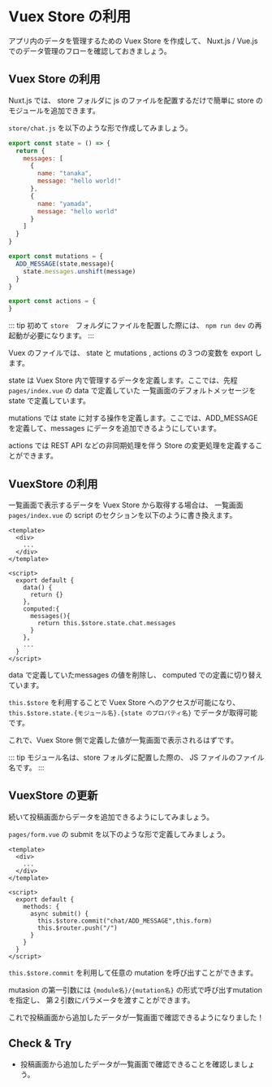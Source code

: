 # Vuex Store の利用

アプリ内のデータを管理するための Vuex Store を作成して、
Nuxt.js / Vue.js でのデータ管理のフローを確認しておきましょう。

## Vuex Store の利用

Nuxt.js では、 store フォルダに js のファイルを配置するだけで簡単に store のモジュールを追加できます。

`store/chat.js` を以下のような形で作成してみましょう。

```js
export const state = () => {
  return {
    messages: [
      {
        name: "tanaka",
        message: "hello world!"
      },
      {
        name: "yamada",
        message: "hello world"
      }
    ]
  }
}

export const mutations = {
  ADD_MESSAGE(state,message){
    state.messages.unshift(message)
  }
}

export const actions = {
}
```

::: tip
初めて `store`　フォルダにファイルを配置した際には、 `npm run dev` の再起動が必要になります。
:::

Vuex のファイルでは、 state と mutations , actions の３つの変数を export します。

state は Vuex Store 内で管理するデータを定義します。ここでは、先程 `pages/index.vue` の data で定義していた
一覧画面のデフォルトメッセージを state で定義しています。

mutations では state に対する操作を定義します。ここでは、ADD_MESSAGE を定義して、messages にデータを追加できるようにしています。

actions では REST API などの非同期処理を伴う Store の変更処理を定義することができます。

## VuexStore の利用

一覧画面で表示するデータを Vuex Store から取得する場合は、
一覧画面 `pages/index.vue` の script のセクションを以下のように書き換えます。

```vue
<template>
  <div>
    ...
  </div>
</template>

<script>
  export default {
    data() {
      return {}
    },
    computed:{
      messages(){
        return this.$store.state.chat.messages
      }
    },
    ...
  }
</script>
```

data で定義していたmessages の値を削除し、
computed での定義に切り替えています。

`this.$store` を利用することで Vuex Store へのアクセスが可能になり、
`this.$store.state.{モジュール名}.{state のプロパティ名}` でデータが取得可能です。

これで、Vuex Store 側で定義した値が一覧画面で表示されるはずです。

::: tip
モジュール名は、store フォルダに配置した際の、
JS ファイルのファイル名です。
:::

## VuexStore の更新

続いて投稿画面からデータを追加できるようにしてみましょう。

`pages/form.vue` の submit を以下のような形で定義してみましょう。

```vue
<template>
  <div>
    ...
  </div>
</template>

<script>
  export default {
    methods: {
      async submit() {
        this.$store.commit("chat/ADD_MESSAGE",this.form)
        this.$router.push("/")
      }
    }
  }
</script>
```

`this.$store.commit` を利用して任意の mutation を呼び出すことができます。

mutasion の第一引数には `{module名}/{mutation名}` の形式で呼び出すmutation を指定し、
第２引数にパラメータを渡すことができます。

これで投稿画面から追加したデータが一覧画面で確認できるようになりました！

## Check & Try

- 投稿画面から追加したデータが一覧画面で確認できることを確認しましょう。


